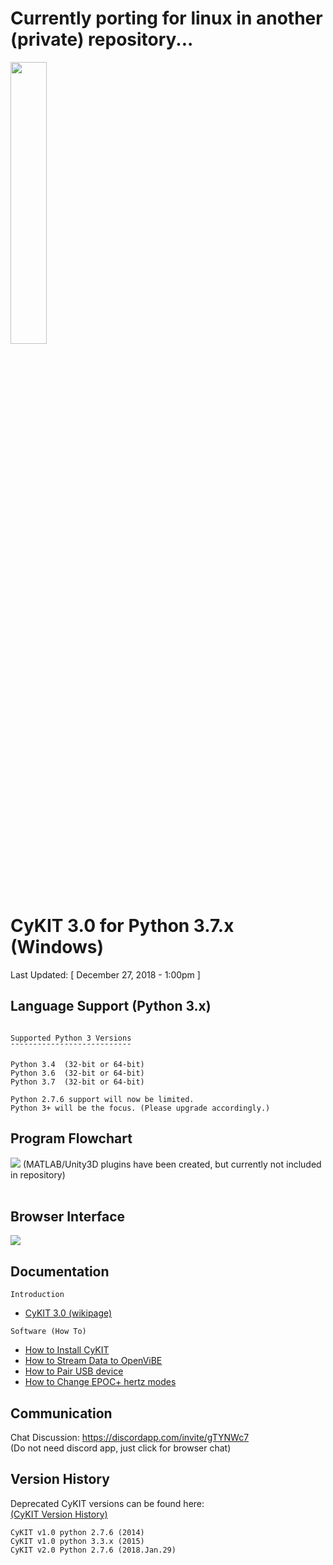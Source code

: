 # Currently porting for linux in another (private) repository...


<img src="https://raw.githubusercontent.com/CymatiCorp/CyKit/git-images/Images/CyKIT-1.png" width=34% height=34%  />

CyKIT 3.0 for Python 3.7.x (Windows)
=

Last Updated: [ December 27, 2018 - 1:00pm ]

Language Support (Python 3.x)
----------------
```

Supported Python 3 Versions
¯¯¯¯¯¯¯¯¯¯¯¯¯¯¯¯¯¯¯¯¯¯¯¯¯¯¯

Python 3.4  (32-bit or 64-bit)
Python 3.6  (32-bit or 64-bit)
Python 3.7  (32-bit or 64-bit)

Python 2.7.6 support will now be limited.
Python 3+ will be the focus. (Please upgrade accordingly.)
```

Program Flowchart
-------------------

<img src="https://raw.githubusercontent.com/CymatiCorp/CyKit/git-images/Images/CyKIT-Flowchart.png" />
(MATLAB/Unity3D plugins have been created, but currently not included in repository) <br><br>

Browser Interface
-------------------

<img src="https://raw.githubusercontent.com/CymatiCorp/CyKit/git-images/Images/CyKIT-Preview.png" />

Documentation
-------------------
```
Introduction
```
* [CyKIT 3.0 (wikipage)](https://github.com/CymatiCorp/CyKit/wiki/CyKIT-3.0-Documentation)
```
Software (How To)
```
* [How to Install CyKIT](https://github.com/CymatiCorp/CyKit/wiki/How-to-Install-CyKIT)
* [How to Stream Data to OpenViBE](https://github.com/CymatiCorp/CyKit/wiki/How-to-Stream-Data-to-OpenViBE)
* [How to Pair USB device](https://github.com/CymatiCorp/CyKit/wiki/How-to-Pair-USB-device)
* [How to Change EPOC+ hertz modes](https://github.com/CymatiCorp/CyKit/wiki//How-to-Change-EPOC(plus)--modes)  


Communication
-
Chat Discussion: https://discordapp.com/invite/gTYNWc7 <br>
(Do not need discord app, just click for browser chat)

Version History
-
Deprecated CyKIT versions can be found here: <br>
[(CyKIT Version History)](https://github.com/CymatiCorp/CyKit/tree/git-images/History/) <br>

```
CyKIT v1.0 python 2.7.6 (2014)
CyKIT v1.0 python 3.3.x (2015)
CyKIT v2.0 Python 2.7.6 (2018.Jan.29)
```
